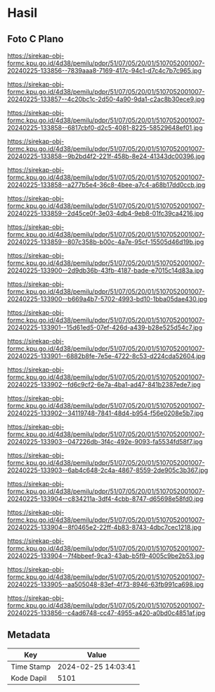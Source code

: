# Hasil

## Foto C Plano

https://sirekap-obj-formc.kpu.go.id/4d38/pemilu/pdpr/51/07/05/20/01/5107052001007-20240225-133856--7839aaa8-7169-417c-94c1-d7c4c7b7c965.jpg

https://sirekap-obj-formc.kpu.go.id/4d38/pemilu/pdpr/51/07/05/20/01/5107052001007-20240225-133857--4c20bc1c-2d50-4a90-9da1-c2ac8b30ece9.jpg

https://sirekap-obj-formc.kpu.go.id/4d38/pemilu/pdpr/51/07/05/20/01/5107052001007-20240225-133858--6817cbf0-d2c5-4081-8225-58529648ef01.jpg

https://sirekap-obj-formc.kpu.go.id/4d38/pemilu/pdpr/51/07/05/20/01/5107052001007-20240225-133858--9b2bd4f2-221f-458b-8e24-41343dc00396.jpg

https://sirekap-obj-formc.kpu.go.id/4d38/pemilu/pdpr/51/07/05/20/01/5107052001007-20240225-133858--a277b5e4-36c8-4bee-a7c4-a68b17dd0ccb.jpg

https://sirekap-obj-formc.kpu.go.id/4d38/pemilu/pdpr/51/07/05/20/01/5107052001007-20240225-133859--2d45ce0f-3e03-4db4-9eb8-01fc39ca4216.jpg

https://sirekap-obj-formc.kpu.go.id/4d38/pemilu/pdpr/51/07/05/20/01/5107052001007-20240225-133859--807c358b-b00c-4a7e-95cf-15505d46d19b.jpg

https://sirekap-obj-formc.kpu.go.id/4d38/pemilu/pdpr/51/07/05/20/01/5107052001007-20240225-133900--2d9db36b-43fb-4187-bade-e7015c14d83a.jpg

https://sirekap-obj-formc.kpu.go.id/4d38/pemilu/pdpr/51/07/05/20/01/5107052001007-20240225-133900--b669a4b7-5702-4993-bd10-1bba05dae430.jpg

https://sirekap-obj-formc.kpu.go.id/4d38/pemilu/pdpr/51/07/05/20/01/5107052001007-20240225-133901--15d61ed5-07ef-426d-a439-b28e525d54c7.jpg

https://sirekap-obj-formc.kpu.go.id/4d38/pemilu/pdpr/51/07/05/20/01/5107052001007-20240225-133901--6882b8fe-7e5e-4722-8c53-d224cda52604.jpg

https://sirekap-obj-formc.kpu.go.id/4d38/pemilu/pdpr/51/07/05/20/01/5107052001007-20240225-133902--fd6c9cf2-6e7a-4ba1-ad47-841b2387ede7.jpg

https://sirekap-obj-formc.kpu.go.id/4d38/pemilu/pdpr/51/07/05/20/01/5107052001007-20240225-133902--34119748-7841-48d4-b954-f56e0208e5b7.jpg

https://sirekap-obj-formc.kpu.go.id/4d38/pemilu/pdpr/51/07/05/20/01/5107052001007-20240225-133903--047226db-3f4c-492e-9093-fa5534fd58f7.jpg

https://sirekap-obj-formc.kpu.go.id/4d38/pemilu/pdpr/51/07/05/20/01/5107052001007-20240225-133903--6ab4c648-2c4a-4867-8559-2de905c3b367.jpg

https://sirekap-obj-formc.kpu.go.id/4d38/pemilu/pdpr/51/07/05/20/01/5107052001007-20240225-133904--c834211a-3df4-4cbb-8747-d65698e58fd0.jpg

https://sirekap-obj-formc.kpu.go.id/4d38/pemilu/pdpr/51/07/05/20/01/5107052001007-20240225-133904--8f0465e2-22ff-4b83-8743-4dbc7cec1218.jpg

https://sirekap-obj-formc.kpu.go.id/4d38/pemilu/pdpr/51/07/05/20/01/5107052001007-20240225-133904--7f4bbeef-9ca3-43ab-b5f9-4005c9be2b53.jpg

https://sirekap-obj-formc.kpu.go.id/4d38/pemilu/pdpr/51/07/05/20/01/5107052001007-20240225-133905--aa505048-83ef-4f73-8946-63fb991ca698.jpg

https://sirekap-obj-formc.kpu.go.id/4d38/pemilu/pdpr/51/07/05/20/01/5107052001007-20240225-133856--c4ad6748-cc47-4955-a420-a0bd0c4851af.jpg


## Metadata

| Key        | Value               |
| ---------- | ------------------- |
| Time Stamp | 2024-02-25 14:03:41 |
| Kode Dapil | 5101                |



